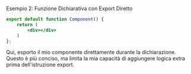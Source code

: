 Esempio 2: Funzione Dichiarativa con Export Diretto

```jsx
export default function Component() {
    return (
        <div></div>
    )
};
```
Qui, esporto il mio componente direttamente durante la dichiarazione. Questo è più conciso, ma limita la mia capacità di aggiungere logica extra prima dell'istruzione export.
